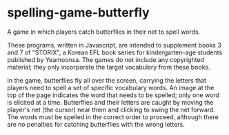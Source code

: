 # spelling-game-butterfly
A game in which players catch butterflies in their net to spell words.

These programs, written in Javascript, are intended to supplement books 3 and 7 of "STORIX", a Korean EFL book series for kindergarten-age students published by Yeamoonsa. The games do not include any copyrighted material; they only incorporate the target vocabulary from these books.

In the game, butterflies fly all over the screen, carrying the letters that players need to spell a set of specific vocabulary words. An image at the top of the page indicates the word that needs to be spelled; only one word is elicited at a time. Butterflies and their letters are caught by moving the player's net (the cursor) near them and clicking to swing the net forward. The words must be spelled in the correct order to proceed, although there are no penalties for catching butterflies with the wrong letters.
